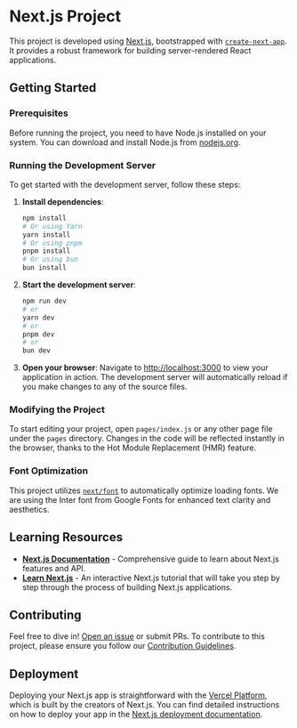 # Next.js Project

This project is developed using [Next.js](https://nextjs.org/), bootstrapped with [`create-next-app`](https://github.com/vercel/next.js/tree/canary/packages/create-next-app). It provides a robust framework for building server-rendered React applications.

## Getting Started

### Prerequisites

Before running the project, you need to have Node.js installed on your system. You can download and install Node.js from [nodejs.org](https://nodejs.org/).

### Running the Development Server

To get started with the development server, follow these steps:

1. **Install dependencies**:
    ```bash
    npm install
    # Or using Yarn
    yarn install
    # Or using pnpm
    pnpm install
    # Or using bun
    bun install
    ```

2. **Start the development server**:
    ```bash
    npm run dev
    # or
    yarn dev
    # or
    pnpm dev
    # or
    bun dev
    ```

3. **Open your browser**:
    Navigate to [http://localhost:3000](http://localhost:3000) to view your application in action. The development server will automatically reload if you make changes to any of the source files.

### Modifying the Project

To start editing your project, open `pages/index.js` or any other page file under the `pages` directory. Changes in the code will be reflected instantly in the browser, thanks to the Hot Module Replacement (HMR) feature.

### Font Optimization

This project utilizes [`next/font`](https://nextjs.org/docs/basic-features/font-optimization) to automatically optimize loading fonts. We are using the Inter font from Google Fonts for enhanced text clarity and aesthetics.

## Learning Resources

- **[Next.js Documentation](https://nextjs.org/docs)** - Comprehensive guide to learn about Next.js features and API.
- **[Learn Next.js](https://nextjs.org/learn)** - An interactive Next.js tutorial that will take you step by step through the process of building Next.js applications.

## Contributing

Feel free to dive in! [Open an issue](https://github.com/your-repo/next.js/issues) or submit PRs. To contribute to this project, please ensure you follow our [Contribution Guidelines](./CONTRIBUTING.md).

## Deployment

Deploying your Next.js app is straightforward with the [Vercel Platform](https://vercel.com/new?utm_medium=default-template&filter=next.js&utm_source=create-next-app&utm_campaign=create-next-app-readme), which is built by the creators of Next.js. You can find detailed instructions on how to deploy your app in the [Next.js deployment documentation](https://nextjs.org/docs/deployment).


